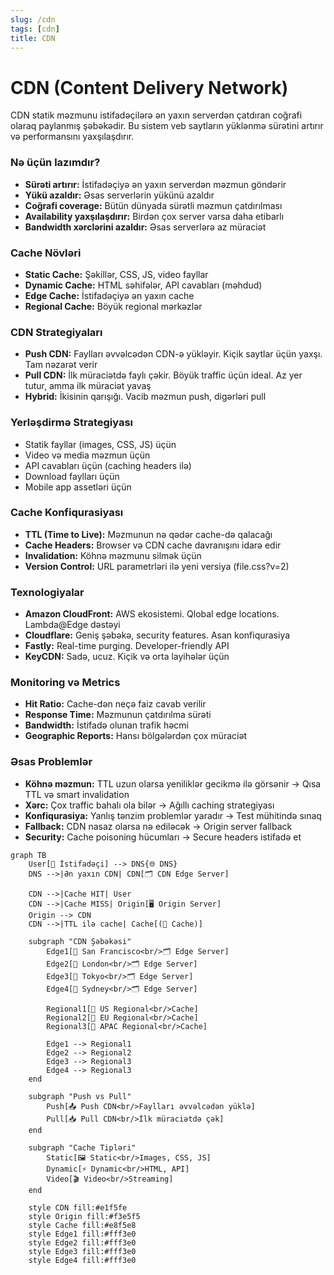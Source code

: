```yaml
---
slug: /cdn
tags: [cdn]
title: CDN
---
```


# CDN (Content Delivery Network)
CDN statik məzmunu istifadəçilərə ən yaxın serverdən çatdıran coğrafi olaraq paylanmış şəbəkədir. Bu sistem veb saytların yüklənmə sürətini artırır və performansını yaxşılaşdırır.

### Nə üçün lazımdır?
- **Sürəti artırır:** İstifadəçiyə ən yaxın serverdən məzmun göndərir
- **Yükü azaldır:** Əsas serverlərin yükünü azaldır
- **Coğrafi coverage:** Bütün dünyada sürətli məzmun çatdırılması
- **Availability yaxşılaşdırır:** Birdən çox server varsa daha etibarlı
- **Bandwidth xərclərini azaldır:** Əsas serverlərə az müraciət

### Cache Növləri
- **Static Cache:** Şəkillər, CSS, JS, video fayllar
- **Dynamic Cache:** HTML səhifələr, API cavabları (məhdud)
- **Edge Cache:** İstifadəçiyə ən yaxın cache
- **Regional Cache:** Böyük regional mərkəzlər

### CDN Strategiyaları
- **Push CDN:** Faylları əvvəlcədən CDN-ə yükləyir. Kiçik saytlar üçün yaxşı. Tam nəzarət verir
- **Pull CDN:** İlk müraciətdə faylı çəkir. Böyük traffic üçün ideal. Az yer tutur, amma ilk müraciət yavaş
- **Hybrid:** İkisinin qarışığı. Vacib məzmun push, digərləri pull

### Yerləşdirmə Strategiyası
- Statik fayllar (images, CSS, JS) üçün
- Video və media məzmun üçün
- API cavabları üçün (caching headers ilə)
- Download faylları üçün
- Mobile app assetləri üçün

### Cache Konfiqurasiyası
- **TTL (Time to Live):** Məzmunun nə qədər cache-də qalacağı
- **Cache Headers:** Browser və CDN cache davranışını idarə edir
- **Invalidation:** Köhnə məzmunu silmək üçün
- **Version Control:** URL parametrləri ilə yeni versiya (file.css?v=2)

### Texnologiyalar
- **Amazon CloudFront:** AWS ekosistemi. Qlobal edge locations. Lambda@Edge dəstəyi
- **Cloudflare:** Geniş şəbəkə, security features. Asan konfiqurasiya
- **Fastly:** Real-time purging. Developer-friendly API
- **KeyCDN:** Sadə, ucuz. Kiçik və orta layihələr üçün

### Monitoring və Metrics
- **Hit Ratio:** Cache-dən neçə faiz cavab verilir
- **Response Time:** Məzmunun çatdırılma sürəti
- **Bandwidth:** İstifadə olunan trafik həcmi
- **Geographic Reports:** Hansı bölgələrdən çox müraciət

### Əsas Problemlər
- **Köhnə məzmun:** TTL uzun olarsa yeniliklər gecikmə ilə görsənir → Qısa TTL və smart invalidation
- **Xərc:** Çox traffic bahalı ola bilər → Ağıllı caching strategiyası
- **Konfiqurasiya:** Yanlış tənzim problemlər yaradır → Test mühitində sınaq
- **Fallback:** CDN nasaz olarsa nə ediləcək → Origin server fallback
- **Security:** Cache poisoning hücumları → Secure headers istifadə et

```mermaid
graph TB
    User[👤 İstifadəçi] --> DNS{🌐 DNS}
    DNS -->|Ən yaxın CDN| CDN[🗂️ CDN Edge Server]
    
    CDN -->|Cache HIT| User
    CDN -->|Cache MISS| Origin[🖥️ Origin Server]
    Origin --> CDN
    CDN -->|TTL ilə cache| Cache[(💾 Cache)]
    
    subgraph "CDN Şəbəkəsi"
        Edge1[📍 San Francisco<br/>🗂️ Edge Server]
        Edge2[📍 London<br/>🗂️ Edge Server]
        Edge3[📍 Tokyo<br/>🗂️ Edge Server]
        Edge4[📍 Sydney<br/>🗂️ Edge Server]
        
        Regional1[🏢 US Regional<br/>Cache]
        Regional2[🏢 EU Regional<br/>Cache]
        Regional3[🏢 APAC Regional<br/>Cache]
        
        Edge1 --> Regional1
        Edge2 --> Regional2
        Edge3 --> Regional3
        Edge4 --> Regional3
    end
    
    subgraph "Push vs Pull"
        Push[📤 Push CDN<br/>Faylları əvvəlcədən yüklə]
        Pull[📥 Pull CDN<br/>İlk müraciətdə çək]
    end
    
    subgraph "Cache Tipləri"
        Static[🖼️ Static<br/>Images, CSS, JS]
        Dynamic[⚡ Dynamic<br/>HTML, API]
        Video[🎬 Video<br/>Streaming]
    end
    
    style CDN fill:#e1f5fe
    style Origin fill:#f3e5f5
    style Cache fill:#e8f5e8
    style Edge1 fill:#fff3e0
    style Edge2 fill:#fff3e0
    style Edge3 fill:#fff3e0
    style Edge4 fill:#fff3e0
```